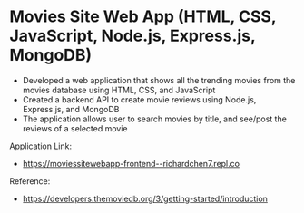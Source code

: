 # Movies Site Web App (HTML, CSS, JavaScript, Node.js, Express.js, MongoDB)
<ul>
  <li>Developed a web application that shows all the trending movies from the movies database using HTML, CSS, and JavaScript</li>
  <li>Created a backend API to create movie reviews using Node.js, Express.js, and MongoDB</li>
  <li>The application allows user to search movies by title, and see/post the reviews of a selected movie</li>
</ul>

Application Link: 
- https://moviessitewebapp-frontend--richardchen7.repl.co

Reference:
- https://developers.themoviedb.org/3/getting-started/introduction
